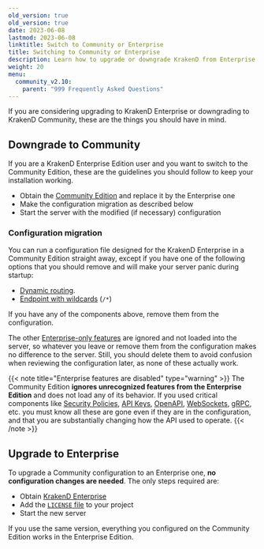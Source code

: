 ```yaml
---
old_version: true
old_version: true
date: 2023-06-08
lastmod: 2023-06-08
linktitle: Switch to Community or Enterprise
title: Switching to Community or Enterprise
description: Learn how to upgrade or downgrade KrakenD from Enterprise Edition (EE) to Community Edition (CE) to keep your existing installation working correctly.
weight: 20
menu:
  community_v2.10:
    parent: "999 Frequently Asked Questions"
---
```


If you are considering upgrading to KrakenD Enterprise or downgrading to KrakenD Community, these are the things you should have in mind.

## Downgrade to Community
If you are a KrakenD Enterprise Edition user and you want to switch to the Community Edition, these are the guidelines you should follow to keep your installation working.

- Obtain the [Community Edition](/download/) and replace it by the Enterprise one
- Make the configuration migration as described below
- Start the server with the modified (if necessary) configuration

### Configuration migration
You can run a configuration file designed for the KrakenD Enterprise in a Community Edition straight away, except if you have one of the following options that you should remove and will make your server panic during startup:

- [Dynamic routing](/docs/enterprise/endpoints/dynamic-routing/).
- [Endpoint with wildcards](/docs/enterprise/endpoints/wildcard/) (`/*`)

If you have any of the components above, remove them from the configuration.

The other [Enterprise-only features](/features/) are ignored and not loaded into the server, so whatever you leave or remove them from the configuration makes no difference to the server. Still, you should delete them to avoid confusion when reviewing the configuration later, as none of these actually work.

{{< note title="Enterprise features are disabled" type="warning" >}}
The Community Edition **ignores unrecognized features from the Enterprise Edition** and does not load any of its behavior. If you used critical components like [Security Policies](/docs/enterprise/security-policies/), [API Keys](/docs/enterprise/authentication/api-keys/), [OpenAPI](/docs/enterprise/endpoints/openapi), [WebSockets](/docs/enterprise/websockets/), [gRPC](/docs/enterprise/backends/grpc/#how-grpc-works), etc. you must know all these are gone even if they are in the configuration, and that you are substantially changing how the API used to operate.
{{< /note >}}

## Upgrade to Enterprise
To upgrade a Community configuration to an Enterprise one, **no configuration changes are needed**. The only steps required are:

- Obtain [KrakenD Enterprise](/docs/enterprise/overview/installing/)
- Add the [`LICENSE` file](/docs/enterprise/overview/license-file/) to your project
- Start the new server

If you use the same version, everything you configured on the Community Edition works in the Enterprise Edition.